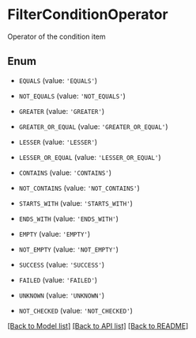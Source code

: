 # FilterConditionOperator

Operator of the condition item

## Enum

* `EQUALS` (value: `'EQUALS'`)

* `NOT_EQUALS` (value: `'NOT_EQUALS'`)

* `GREATER` (value: `'GREATER'`)

* `GREATER_OR_EQUAL` (value: `'GREATER_OR_EQUAL'`)

* `LESSER` (value: `'LESSER'`)

* `LESSER_OR_EQUAL` (value: `'LESSER_OR_EQUAL'`)

* `CONTAINS` (value: `'CONTAINS'`)

* `NOT_CONTAINS` (value: `'NOT_CONTAINS'`)

* `STARTS_WITH` (value: `'STARTS_WITH'`)

* `ENDS_WITH` (value: `'ENDS_WITH'`)

* `EMPTY` (value: `'EMPTY'`)

* `NOT_EMPTY` (value: `'NOT_EMPTY'`)

* `SUCCESS` (value: `'SUCCESS'`)

* `FAILED` (value: `'FAILED'`)

* `UNKNOWN` (value: `'UNKNOWN'`)

* `NOT_CHECKED` (value: `'NOT_CHECKED'`)

[[Back to Model list]](../README.md#documentation-for-models) [[Back to API list]](../README.md#documentation-for-api-endpoints) [[Back to README]](../README.md)


